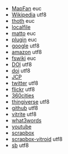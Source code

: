 * [MapFan](http://www.mapfan.com/keywordsrch.cgi?SRCHKIND=SRCH_ADR&PARAM=) euc
* [Wikipedia](http://ja.wikipedia.org/wiki/) utf8
* [thoth](http://ensis.jp/ore/fswiki/wiki.cgi?) euc
* [localfile](file:///Users/matto/)
* [matto](http://www2.chem.nagoya-u.ac.jp/~og/wiki/wiki.cgi/matto?page=) euc
* [plugin](http://fswiki.org/wiki.pl?page=BugTrack%2Dplugin%2F) euc
* [google](http://www.google.com/search?ie=UTF-8&oe=UTF-8&q=) utf8
* [amazon](http://www.amazon.co.jp/exec/obidos/ASIN/) utf8
* [fswiki](http://fswiki.org/wiki.pl?page=) euc
* [DOI](http://dx.doi.org/) utf8
* [doi](http://dx.doi.org/) utf8
* [JCP](http://link.aip.org/link/?JCP/)
* [twitter](http://twitter.com/) utf8
* [flickr](http://flickr.com/photos/) utf8
* [360cities](http://www.360cities.net/profile/)
* [thingiverse](http://www.thingiverse.com/) utf8
* [github](https://github.com/vitroid/) utf8
* [vitrite](http://vitrite.chem.okayama-u.ac.jp/cgi-bin/vitrite.cgi?id=) utf8
* [what3words](https://map.what3words.com/)
* [youtube](https://www.youtube.com/watch?v=)
* [scrapbox](https://scrapbox.io/)
* [scrapbox-vitroid](https://scrapbox.io/vitroid/) utf8
* [sb](https://scrapbox.io/vitroid/) utf8

